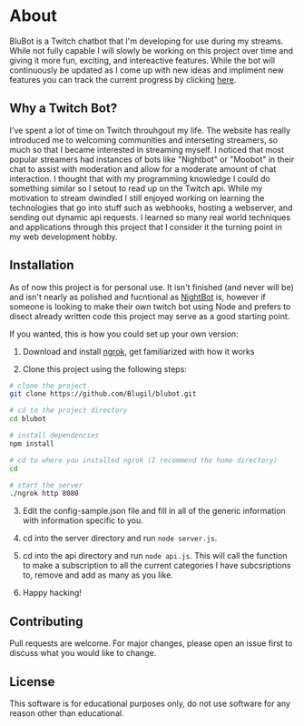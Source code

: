 # About

BluBot is a Twitch chatbot that I'm developing for use during my streams. While not fully capable I will slowly be working on this project over time and giving it more fun, exciting, and intereactive features. While the bot will continuously be updated as I come up with new ideas and impliment new features you can track the current progress by clicking [here](https://trello.com/b/SGyEYo5u/blubot).

## Why a Twitch Bot?

I've spent a lot of time on Twitch throuhgout my life. The website has really introduced me to welcoming communities and interseting streamers, so much so that I became interested in streaming myself. I noticed that most popular streamers had instances of bots like "Nightbot" or "Moobot" in their chat to assist with moderation and allow for a moderate amount of chat interaction. I thought that with my programming knowledge I could do something similar so I setout to read up on the Twitch api. While my motivation to stream dwindled I still enjoyed working on learning the technologies that go into stuff such as webhooks, hosting a webserver, and sending out dynamic api requests. I learned so many real world techniques and applications through this project that I consider it the turning point in my web development hobby.

## Installation

As of now this project is for personal use. It isn't finished (and never will be) and isn't nearly as polished and fucntional as [NightBot](https://nightbot.tv/) is, however if someone is looking to make their own twitch bot using Node and prefers to disect already written code this project may serve as a good starting point.

If you wanted, this is how you could set up your own version:

1. Download and install [ngrok](https://ngrok.com/), get familiarized with how it works

2. Clone this project using the following steps:

```Bash
# clone the project
git clone https://github.com/Blugil/blubot.git

# cd to the project directory
cd blubot

# install dependencies
npm install

# cd to where you installed ngrok (I recommend the home directory)
cd

# start the server
./ngrok http 8080
```

3. Edit the config-sample.json file and fill in all of the generic information with information specific to you.

4. cd into the server directory and run `node server.js`.

5. cd into the api directory and run `node api.js`. This will call the function to make a subscription to all the current categories I have subcsriptions to, remove and add as many as you like.

6. Happy hacking!

## Contributing

Pull requests are welcome. For major changes, please open an issue first to discuss what you would like to change.

## License

This software is for educational purposes only, do not use software for any reason other
than educational.
